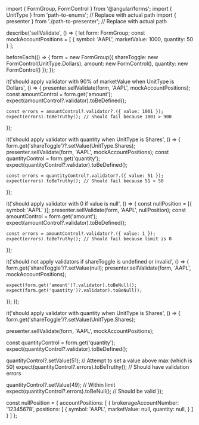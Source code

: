 import { FormGroup, FormControl } from '@angular/forms';
import { UnitType } from 'path-to-enums'; // Replace with actual path
import { presenter } from './path-to-presenter'; // Replace with actual path

describe('sellValidate', () => {
  let form: FormGroup;
  const mockAccountPositions = [
    {
      symbol: 'AAPL',
      marketValue: 1000,
      quantity: 50
    }
  ];

  beforeEach(() => {
    form = new FormGroup({
      shareToggle: new FormControl(UnitType.Dollars),
      amount: new FormControl(),
      quantity: new FormControl()
    });
  });

  it('should apply validator with 90% of marketValue when UnitType is Dollars', () => {
    presenter.sellValidate(form, 'AAPL', mockAccountPositions);
    const amountControl = form.get('amount');
    expect(amountControl?.validator).toBeDefined();

    const errors = amountControl?.validator?.({ value: 1001 });
    expect(errors).toBeTruthy(); // Should fail because 1001 > 900
  });

  it('should apply validator with quantity when UnitType is Shares', () => {
    form.get('shareToggle')?.setValue(UnitType.Shares);
    presenter.sellValidate(form, 'AAPL', mockAccountPositions);
    const quantityControl = form.get('quantity');
    expect(quantityControl?.validator).toBeDefined();

    const errors = quantityControl?.validator?.({ value: 51 });
    expect(errors).toBeTruthy(); // Should fail because 51 > 50
  });

  it('should apply validator with 0 if value is null', () => {
    const nullPosition = [{ symbol: 'AAPL' }];
    presenter.sellValidate(form, 'AAPL', nullPosition);
    const amountControl = form.get('amount');
    expect(amountControl?.validator).toBeDefined();

    const errors = amountControl?.validator?.({ value: 1 });
    expect(errors).toBeTruthy(); // Should fail because limit is 0
  });

  it('should not apply validators if shareToggle is undefined or invalid', () => {
    form.get('shareToggle')?.setValue(null);
    presenter.sellValidate(form, 'AAPL', mockAccountPositions);

    expect(form.get('amount')?.validator).toBeNull();
    expect(form.get('quantity')?.validator).toBeNull();
  });
});


it('should apply validator with quantity when UnitType is Shares', () => {
  form.get('shareToggle')?.setValue(UnitType.Shares);

  presenter.sellValidate(form, 'AAPL', mockAccountPositions);

  const quantityControl = form.get('quantity');
  expect(quantityControl?.validator).toBeDefined();

  quantityControl?.setValue(51); // Attempt to set a value above max (which is 50)
  expect(quantityControl?.errors).toBeTruthy(); // Should have validation errors

  quantityControl?.setValue(49); // Within limit
  expect(quantityControl?.errors).toBeNull(); // Should be valid
});



const nullPosition = {
  accountPositions: [
    {
      brokerageAccountNumber: '12345678',
      positions: [
        {
          symbol: 'AAPL',
          marketValue: null,
          quantity: null,
        }
      ]
    }
  ]
};

